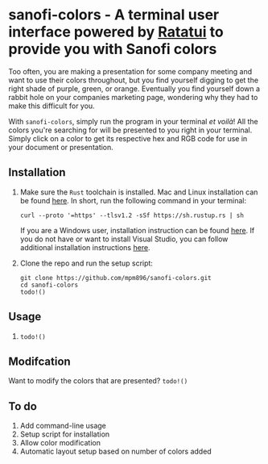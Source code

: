 # sanofi-colors - A terminal user interface powered by [Ratatui](https://ratatui.rs/) to provide you with Sanofi colors

Too often, you are making a presentation for some company meeting and want to use their colors throughout, but you find yourself digging to get the right shade of purple, green, or orange. Eventually you find yourself down a rabbit hole on your companies marketing page, wondering why they had to make this difficult for you.

With `sanofi-colors`, simply run the program in your terminal *et voilà*! All the colors you're searching for will be presented to you right in your terminal. Simply click on a color to get its respective hex and RGB code for use in your document or presentation.

## Installation
1. Make sure the `Rust` toolchain is installed. Mac and Linux installation can be found [here](https://www.rust-lang.org/tools/install). In short, run the following command in your terminal: 

    `curl --proto '=https' --tlsv1.2 -sSf https://sh.rustup.rs | sh`

    If you are a Windows user, installation instruction can be found [here](https://www.rust-lang.org/tools/install). If you do not have or want to install Visual Studio, you can follow additional installation instructions [here](https://forge.rust-lang.org/infra/other-installation-methods.html). 

2. Clone the repo and run the setup script:

    ```
    git clone https://github.com/mpm896/sanofi-colors.git
    cd sanofi-colors
    todo!()
    ```

## Usage
1. `todo!()`

## Modifcation
Want to modify the colors that are presented? `todo!()`

## To do
1. Add command-line usage
2. Setup script for installation
3. Allow color modification
4. Automatic layout setup based on number of colors added

